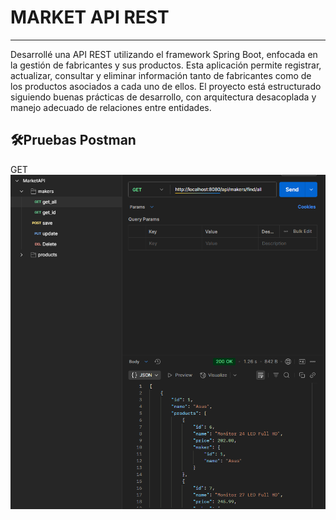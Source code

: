 # MARKET API REST
---
Desarrollé una API REST utilizando el framework Spring Boot, enfocada en la gestión de fabricantes y sus productos. Esta aplicación permite registrar, actualizar, consultar y eliminar información tanto de fabricantes como de los productos asociados a cada uno de ellos. El proyecto está estructurado siguiendo buenas prácticas de desarrollo, con arquitectura desacoplada y manejo adecuado de relaciones entre entidades.

## 🛠Pruebas Postman
GET
![getAll](src/main/resources/static/getAll.PNG)
